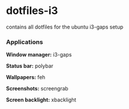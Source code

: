 # dotfiles-i3
contains all dotfiles for the ubuntu i3-gaps setup

### Applications

**Window manager:** i3-gaps

**Status bar:** polybar

**Wallpapers:** feh

**Screenshots:** screengrab

**Screen backlight:** xbacklight
